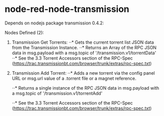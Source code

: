 # node-red-node-transmission

Depends on nodejs package transmission 0.4.2:

Nodes Defined (2):

1. Transmission Get Torrents:
⋅⋅* Gets the current torrent list JSON data from the Transmission Instance.
⋅⋅* Returns an Array of the RPC JSON data in msg.payload with a msg.topic of '/transmission.v1/torrentData'
⋅⋅* See the 3.3 Torrent Accessors section of the RPC-Spec (https://trac.transmissionbt.com/browser/trunk/extras/rpc-spec.txt)

2. Transmission Add Torrent:
⋅⋅* Adds a new torrent via the config panel URL or msg.url value of a .torrent file or a magnet reference.</p>
⋅⋅* Returns a single instance of the RPC JSON data in msg.payload with a msg.topic of '/transmission.v1/torrentAdd'</p>
⋅⋅* See the 3.3 Torrent Accessors section of the RPC-Spec (https://trac.transmissionbt.com/browser/trunk/extras/rpc-spec.txt)

